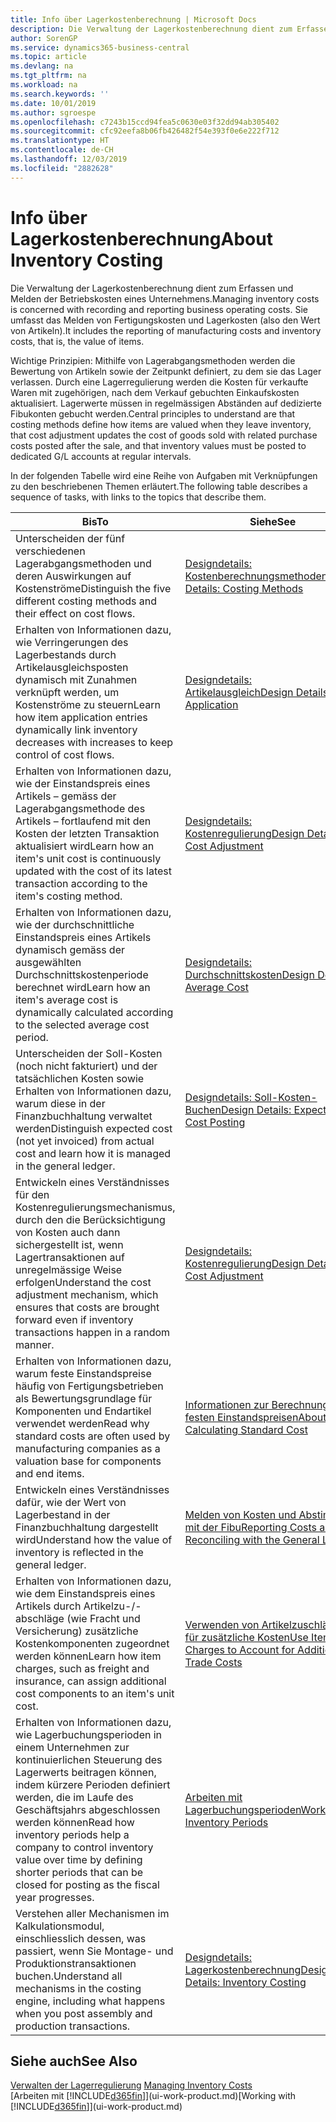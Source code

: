 ```yaml
---
title: Info über Lagerkostenberechnung | Microsoft Docs
description: Die Verwaltung der Lagerkostenberechnung dient zum Erfassen und Melden der Betriebskosten eines Unternehmens. Sie umfasst das Melden von Fertigungskosten und Lagerkosten (also den Wert von Artikeln).
author: SorenGP
ms.service: dynamics365-business-central
ms.topic: article
ms.devlang: na
ms.tgt_pltfrm: na
ms.workload: na
ms.search.keywords: ''
ms.date: 10/01/2019
ms.author: sgroespe
ms.openlocfilehash: c7243b15ccd94fea5c0630e03f32dd94ab305402
ms.sourcegitcommit: cfc92eefa8b06fb426482f54e393f0e6e222f712
ms.translationtype: HT
ms.contentlocale: de-CH
ms.lasthandoff: 12/03/2019
ms.locfileid: "2882628"
---
```

# <a name="about-inventory-costing"></a><span data-ttu-id="dd358-104">Info über Lagerkostenberechnung</span><span class="sxs-lookup"><span data-stu-id="dd358-104">About Inventory Costing</span></span>
<span data-ttu-id="dd358-105">Die Verwaltung der Lagerkostenberechnung dient zum Erfassen und Melden der Betriebskosten eines Unternehmens.</span><span class="sxs-lookup"><span data-stu-id="dd358-105">Managing inventory costs is concerned with recording and reporting business operating costs.</span></span> <span data-ttu-id="dd358-106">Sie umfasst das Melden von Fertigungskosten und Lagerkosten (also den Wert von Artikeln).</span><span class="sxs-lookup"><span data-stu-id="dd358-106">It includes the reporting of manufacturing costs and inventory costs, that is, the value of items.</span></span>  

 <span data-ttu-id="dd358-107">Wichtige Prinzipien: Mithilfe von Lagerabgangsmethoden werden die Bewertung von Artikeln sowie der Zeitpunkt definiert, zu dem sie das Lager verlassen. Durch eine Lagerregulierung werden die Kosten für verkaufte Waren mit zugehörigen, nach dem Verkauf gebuchten Einkaufskosten aktualisiert. Lagerwerte müssen in regelmässigen Abständen auf dedizierte Fibukonten gebucht werden.</span><span class="sxs-lookup"><span data-stu-id="dd358-107">Central principles to understand are that costing methods define how items are valued when they leave inventory, that cost adjustment updates the cost of goods sold with related purchase costs posted after the sale, and that inventory values must be posted to dedicated G/L accounts at regular intervals.</span></span>  

 <span data-ttu-id="dd358-108">In der folgenden Tabelle wird eine Reihe von Aufgaben mit Verknüpfungen zu den beschriebenen Themen erläutert.</span><span class="sxs-lookup"><span data-stu-id="dd358-108">The following table describes a sequence of tasks, with links to the topics that describe them.</span></span>   

|<span data-ttu-id="dd358-109">**Bis**</span><span class="sxs-lookup"><span data-stu-id="dd358-109">**To**</span></span>|<span data-ttu-id="dd358-110">**Siehe**</span><span class="sxs-lookup"><span data-stu-id="dd358-110">**See**</span></span>|  
|------------|-------------|  
|<span data-ttu-id="dd358-111">Unterscheiden der fünf verschiedenen Lagerabgangsmethoden und deren Auswirkungen auf Kostenströme</span><span class="sxs-lookup"><span data-stu-id="dd358-111">Distinguish the five different costing methods and their effect on cost flows.</span></span>|[<span data-ttu-id="dd358-112">Designdetails: Kostenberechnungsmethoden</span><span class="sxs-lookup"><span data-stu-id="dd358-112">Design Details: Costing Methods</span></span>](design-details-costing-methods.md)|  
|<span data-ttu-id="dd358-113">Erhalten von Informationen dazu, wie Verringerungen des Lagerbestands durch Artikelausgleichsposten dynamisch mit Zunahmen verknüpft werden, um Kostenströme zu steuern</span><span class="sxs-lookup"><span data-stu-id="dd358-113">Learn how item application entries dynamically link inventory decreases with increases to keep control of cost flows.</span></span>|[<span data-ttu-id="dd358-114">Designdetails: Artikelausgleich</span><span class="sxs-lookup"><span data-stu-id="dd358-114">Design Details: Item Application</span></span>](design-details-item-application.md)|  
|<span data-ttu-id="dd358-115">Erhalten von Informationen dazu, wie der Einstandspreis eines Artikels – gemäss der Lagerabgangsmethode des Artikels – fortlaufend mit den Kosten der letzten Transaktion aktualisiert wird</span><span class="sxs-lookup"><span data-stu-id="dd358-115">Learn how an item's unit cost is continuously updated with the cost of its latest transaction according to the item's costing method.</span></span>|[<span data-ttu-id="dd358-116">Designdetails: Kostenregulierung</span><span class="sxs-lookup"><span data-stu-id="dd358-116">Design Details: Cost Adjustment</span></span>](design-details-cost-adjustment.md)|  
|<span data-ttu-id="dd358-117">Erhalten von Informationen dazu, wie der durchschnittliche Einstandspreis eines Artikels dynamisch gemäss der ausgewählten Durchschnittskostenperiode berechnet wird</span><span class="sxs-lookup"><span data-stu-id="dd358-117">Learn how an item's average cost is dynamically calculated according to the selected average cost period.</span></span>|[<span data-ttu-id="dd358-118">Designdetails: Durchschnittskosten</span><span class="sxs-lookup"><span data-stu-id="dd358-118">Design Details: Average Cost</span></span>](design-details-average-cost.md)|  
|<span data-ttu-id="dd358-119">Unterscheiden der Soll-Kosten (noch nicht fakturiert) und der tatsächlichen Kosten sowie Erhalten von Informationen dazu, warum diese in der Finanzbuchhaltung verwaltet werden</span><span class="sxs-lookup"><span data-stu-id="dd358-119">Distinguish expected cost (not yet invoiced) from actual cost and learn how it is managed in the general ledger.</span></span>|[<span data-ttu-id="dd358-120">Designdetails: Soll-Kosten-Buchen</span><span class="sxs-lookup"><span data-stu-id="dd358-120">Design Details: Expected Cost Posting</span></span>](design-details-expected-cost-posting.md)|  
|<span data-ttu-id="dd358-121">Entwickeln eines Verständnisses für den Kostenregulierungsmechanismus, durch den die Berücksichtigung von Kosten auch dann sichergestellt ist, wenn Lagertransaktionen auf unregelmässige Weise erfolgen</span><span class="sxs-lookup"><span data-stu-id="dd358-121">Understand the cost adjustment mechanism, which ensures that costs are brought forward even if inventory transactions happen in a random manner.</span></span>|[<span data-ttu-id="dd358-122">Designdetails: Kostenregulierung</span><span class="sxs-lookup"><span data-stu-id="dd358-122">Design Details: Cost Adjustment</span></span>](design-details-cost-adjustment.md)|  
|<span data-ttu-id="dd358-123">Erhalten von Informationen dazu, warum feste Einstandspreise häufig von Fertigungsbetrieben als Bewertungsgrundlage für Komponenten und Endartikel verwendet werden</span><span class="sxs-lookup"><span data-stu-id="dd358-123">Read why standard costs are often used by manufacturing companies as a valuation base for components and end items.</span></span>|[<span data-ttu-id="dd358-124">Informationen zur Berechnung von festen Einstandspreisen</span><span class="sxs-lookup"><span data-stu-id="dd358-124">About Calculating Standard Cost</span></span>](finance-about-calculating-standard-cost.md)|  
|<span data-ttu-id="dd358-125">Entwickeln eines Verständnisses dafür, wie der Wert von Lagerbestand in der Finanzbuchhaltung dargestellt wird</span><span class="sxs-lookup"><span data-stu-id="dd358-125">Understand how the value of inventory is reflected in the general ledger.</span></span>|[<span data-ttu-id="dd358-126">Melden von Kosten und Abstimmen mit der Fibu</span><span class="sxs-lookup"><span data-stu-id="dd358-126">Reporting Costs and Reconciling with the General Ledger</span></span>](finance-report-costs-and-reconcile-with-the-general-ledger.md)|  
|<span data-ttu-id="dd358-127">Erhalten von Informationen dazu, wie dem Einstandspreis eines Artikels durch Artikelzu-/-abschläge (wie Fracht und Versicherung) zusätzliche Kostenkomponenten zugeordnet werden können</span><span class="sxs-lookup"><span data-stu-id="dd358-127">Learn how item charges, such as freight and insurance, can assign additional cost components to an item's unit cost.</span></span>|[<span data-ttu-id="dd358-128">Verwenden von Artikelzuschlägen für zusätzliche Kosten</span><span class="sxs-lookup"><span data-stu-id="dd358-128">Use Item Charges to Account for Additional Trade Costs</span></span>](payables-how-assign-item-charges.md)|  
|<span data-ttu-id="dd358-129">Erhalten von Informationen dazu, wie Lagerbuchungsperioden in einem Unternehmen zur kontinuierlichen Steuerung des Lagerwerts beitragen können, indem kürzere Perioden definiert werden, die im Laufe des Geschäftsjahrs abgeschlossen werden können</span><span class="sxs-lookup"><span data-stu-id="dd358-129">Read how inventory periods help a company to control inventory value over time by defining shorter periods that can be closed for posting as the fiscal year progresses.</span></span>|[<span data-ttu-id="dd358-130">Arbeiten mit Lagerbuchungsperioden</span><span class="sxs-lookup"><span data-stu-id="dd358-130">Work with Inventory Periods</span></span>](finance-how-to-work-with-inventory-periods.md)|  
|<span data-ttu-id="dd358-131">Verstehen aller Mechanismen im Kalkulationsmodul, einschliesslich dessen, was passiert, wenn Sie Montage- und Produktionstransaktionen buchen.</span><span class="sxs-lookup"><span data-stu-id="dd358-131">Understand all mechanisms in the costing engine, including what happens when you post assembly and production transactions.</span></span>|[<span data-ttu-id="dd358-132">Designdetails: Lagerkostenberechnung</span><span class="sxs-lookup"><span data-stu-id="dd358-132">Design Details: Inventory Costing</span></span>](design-details-inventory-costing.md)|  

## <a name="see-also"></a><span data-ttu-id="dd358-133">Siehe auch</span><span class="sxs-lookup"><span data-stu-id="dd358-133">See Also</span></span>
<span data-ttu-id="dd358-134">[Verwalten der Lagerregulierung](finance-manage-inventory-costs.md)  </span><span class="sxs-lookup"><span data-stu-id="dd358-134">[Managing Inventory Costs](finance-manage-inventory-costs.md)  </span></span>  
<span data-ttu-id="dd358-135">[Arbeiten mit [!INCLUDE[d365fin](includes/d365fin_md.md)]](ui-work-product.md)</span><span class="sxs-lookup"><span data-stu-id="dd358-135">[Working with [!INCLUDE[d365fin](includes/d365fin_md.md)]](ui-work-product.md)</span></span>
